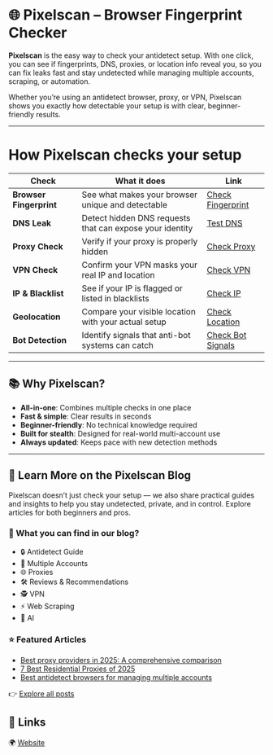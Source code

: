 # 🌐 Pixelscan – Browser Fingerprint Checker  

**Pixelscan** is the easy way to check your antidetect setup. With one click, you can see if fingerprints, DNS, proxies, or location info reveal you, so you can fix leaks fast and stay undetected while managing multiple accounts, scraping, or automation. 

Whether you’re using an antidetect browser, proxy, or VPN, Pixelscan shows you exactly how detectable your setup is with clear, beginner-friendly results.  

---
# How Pixelscan checks your setup

| Check                   | What it does                                             | Link                                                         |
| ----------------------- | -------------------------------------------------------- | ------------------------------------------------------------ |
| **Browser Fingerprint** | See what makes your browser unique and detectable        | [Check Fingerprint](https://pixelscan.net/fingerprint-check) |
| **DNS Leak**            | Detect hidden DNS requests that can expose your identity | [Test DNS](https://pixelscan.net/dns-check)                  |
| **Proxy Check**         | Verify if your proxy is properly hidden                  | [Check Proxy](https://pixelscan.net/proxy-checker)           |
| **VPN Check**           | Confirm your VPN masks your real IP and location         | [Check VPN](https://pixelscan.net/vpn-check)                 |
| **IP & Blacklist**      | See if your IP is flagged or listed in blacklists        | [Check IP](https://pixelscan.net/ip-blacklist-check)         |
| **Geolocation**         | Compare your visible location with your actual setup     | [Check Location](https://pixelscan.net/location)             |
| **Bot Detection**       | Identify signals that anti-bot systems can catch         | [Check Bot Signals](https://pixelscan.net/bot-check)         |

---

## 📚 Why Pixelscan?  
- **All-in-one**: Combines multiple checks in one place  
- **Fast & simple**: Clear results in seconds  
- **Beginner-friendly**: No technical knowledge required  
- **Built for stealth**: Designed for real-world multi-account use  
- **Always updated**: Keeps pace with new detection methods  

---
## 📝 Learn More on the Pixelscan Blog  

Pixelscan doesn’t just check your setup — we also share practical guides and insights to help you stay undetected, private, and in control. Explore articles for both beginners and pros.  

### 📂 What you can find in our blog?  
- 🔒 Antidetect Guide
- 👥 Multiple Accounts 
- 🌐 Proxies
- 🛠 Reviews & Recommendations  
- 🕵️ VPN  
- ⚡ Web Scraping 
- 🤖 AI 

### ⭐ Featured Articles  
- [Best proxy providers in 2025: A comprehensive comparison](https://pixelscan.net/blog/best-proxy-providers-list/)  
- [7 Best Residential Proxies of 2025](https://pixelscan.net/blog/best-residential-proxies/)  
- [Best antidetect browsers for managing multiple accounts](https://pixelscan.net/blog/best-antidetect-browsers/)  

👉 [Explore all posts](https://pixelscan.net/blog)

## 🔗 Links  
🌍 [Website](https://pixelscan.net)  
